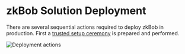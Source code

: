 # zkBob Solution Deployment

There are several sequential actions required to deploy zkBob in production. First a [trusted setup ceremony](trusted-setup-ceremony.md)  is prepared and performed.&#x20;



![Deployment actions](../../.gitbook/assets/Deploy\_240dpi.png)

